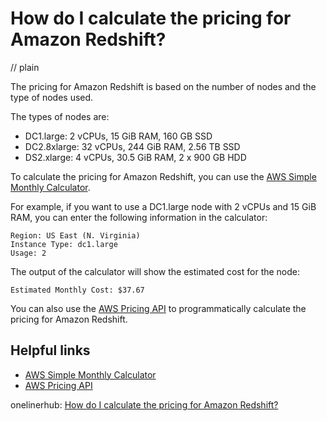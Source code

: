 # How do I calculate the pricing for Amazon Redshift?
// plain

The pricing for Amazon Redshift is based on the number of nodes and the type of nodes used.

The types of nodes are:

- DC1.large: 2 vCPUs, 15 GiB RAM, 160 GB SSD
- DC2.8xlarge: 32 vCPUs, 244 GiB RAM, 2.56 TB SSD
- DS2.xlarge: 4 vCPUs, 30.5 GiB RAM, 2 x 900 GB HDD

To calculate the pricing for Amazon Redshift, you can use the [AWS Simple Monthly Calculator](https://calculator.s3.amazonaws.com/index.html).

For example, if you want to use a DC1.large node with 2 vCPUs and 15 GiB RAM, you can enter the following information in the calculator:

```
Region: US East (N. Virginia)
Instance Type: dc1.large
Usage: 2
```

The output of the calculator will show the estimated cost for the node:

```
Estimated Monthly Cost: $37.67
```

You can also use the [AWS Pricing API](https://aws.amazon.com/blogs/aws/new-aws-price-list-api/) to programmatically calculate the pricing for Amazon Redshift.

## Helpful links

- [AWS Simple Monthly Calculator](https://calculator.s3.amazonaws.com/index.html)
- [AWS Pricing API](https://aws.amazon.com/blogs/aws/new-aws-price-list-api/)

onelinerhub: [How do I calculate the pricing for Amazon Redshift?](https://onelinerhub.com/amazon-redshift/how-do-i-calculate-the-pricing-for-amazon-redshift)